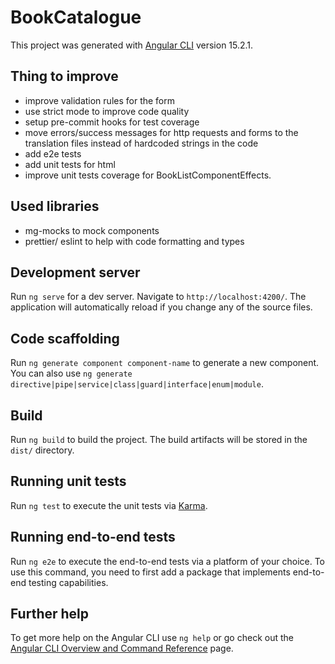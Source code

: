 # BookCatalogue

This project was generated with [Angular CLI](https://github.com/angular/angular-cli) version 15.2.1.

## Thing to improve

- improve validation rules for the form
- use strict mode to improve code quality
- setup pre-commit hooks for test coverage
- move errors/success messages for http requests and forms to the translation files instead of hardcoded strings in the code
- add e2e tests
- add unit tests for html
- improve unit tests coverage for BookListComponentEffects.

## Used libraries

- mg-mocks to mock components
- prettier/ eslint to help with code formatting and types

## Development server

Run `ng serve` for a dev server. Navigate to `http://localhost:4200/`. The application will automatically reload if you change any of the source files.

## Code scaffolding

Run `ng generate component component-name` to generate a new component. You can also use `ng generate directive|pipe|service|class|guard|interface|enum|module`.

## Build

Run `ng build` to build the project. The build artifacts will be stored in the `dist/` directory.

## Running unit tests

Run `ng test` to execute the unit tests via [Karma](https://karma-runner.github.io).

## Running end-to-end tests

Run `ng e2e` to execute the end-to-end tests via a platform of your choice. To use this command, you need to first add a package that implements end-to-end testing capabilities.

## Further help

To get more help on the Angular CLI use `ng help` or go check out the [Angular CLI Overview and Command Reference](https://angular.io/cli) page.
